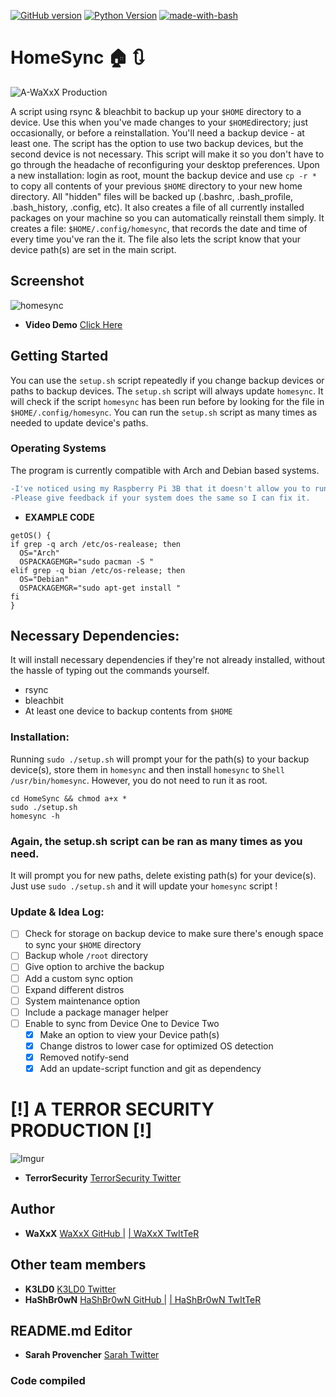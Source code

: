 [![GitHub version](https://badge.fury.io/gh/Waxxx333%2FHomeSync.svg)](https://badge.fury.io/gh/Waxxx333%2FHomeSync)
[![Python Version](https://img.shields.io/badge/Python-V2-<green.svg)](https://shields.io/)
[![made-with-bash](https://img.shields.io/badge/Made%20with-Bash-1f425f.svg)](https://www.gnu.org/software/bash/)

# HomeSync :house: :arrows_clockwise:
![A-WaXxX Production](waxsync_s.png)

A script using rsync & bleachbit to backup up your ```$HOME``` directory to a device.
Use this when you've made changes to your ```$HOME```directory; just 
occasionally, or before a reinstallation. You'll need a backup device - at least one. The
script has the option to use two backup devices, but the second device
is not necessary. This script will make it so you don't have to go 
through the headache of reconfiguring your desktop preferences. Upon
a new installation: login as root, mount the backup device and use ```cp -r *``` to copy all
contents of your previous ```$HOME``` directory to your new home directory. All "hidden" files will be backed up
(.bashrc, .bash_profile, .bash_history, .config, etc). It also creates a file of all currently installed 
packages on your machine so you can automatically reinstall them simply. It creates a file: ```$HOME/.config/homesync```, that records the date and time of every time you've ran the it. The file also lets the script know that your device path(s) are
set in the main script. 
## Screenshot 
![homesync](https://i.imgur.com/9QsfbP1.png)
* **Video Demo**  [Click Here](https://vimeo.com/382709077)
## Getting Started
You can use the ```setup.sh``` script repeatedly if you change 
backup devices or paths to backup devices. The ```setup.sh``` script 
will always update ```homesync```. It will check if the script ```homesync```
has been run before by looking for the file in ```$HOME/.config/homesync```. You can run the ```setup.sh``` script as many times as needed to update device's paths.

### Operating Systems
The program is currently compatible with Arch and Debian based systems.
```diff
-I've noticed using my Raspberry Pi 3B that it doesn't allow you to run homesync as a regular user. 
-Please give feedback if your system does the same so I can fix it.
```
* **EXAMPLE CODE**
```Shell
getOS() {
if grep -q arch /etc/os-realease; then
  OS="Arch"
  OSPACKAGEMGR="sudo pacman -S "
elif grep -q bian /etc/os-release; then
  OS="Debian"
  OSPACKAGEMGR="sudo apt-get install "
fi
}
```
## Necessary Dependencies:
It will install necessary dependencies if they're not already installed, without the hassle of typing out the commands yourself.
- rsync
- bleachbit
- At least one device to backup contents from ```$HOME```
### Installation:
Running ```sudo ./setup.sh``` will prompt your for the path(s) to your backup
device(s), store them in ```homesync``` and then install ```homesync``` to ```Shell
/usr/bin/homesync```. However, you do not need to run it as root.

```console
cd HomeSync && chmod a+x *
sudo ./setup.sh
homesync -h
```
### Again, the setup.sh script can be ran as many times as you need.
It will prompt you for new paths, delete existing path(s) for your
device(s). Just use ```sudo ./setup.sh``` and it will update your ```homesync``` script !
### Update & Idea Log:
- [ ] Check for storage on backup device to make sure there's enough space to sync your ```$HOME``` directory
- [ ] Backup whole ```/root``` directory
- [ ] Give option to archive the backup
- [ ] Add a custom sync option
- [ ] Expand different distros
- [ ] System maintenance option
- [ ] Include a package manager helper
- [ ] Enable to sync from Device One to Device Two
  - [x] Make an option to view your Device path(s)
  - [x] Change distros to lower case for optimized OS detection
  - [x] Removed notify-send
  - [x] Add an update-script function and git as dependency
# [!] A TERROR SECURITY PRODUCTION [!]
![Imgur](https://imgur.com/Pgat8QI.jpg)
* **TerrorSecurity** [TerrorSecurity Twitter](https://twitter.com/TerrorSecurity)
## Author
* **WaXxX**  [WaXxX GitHub |](https://github.com/waxxx333) [| WaXxX TwItTeR](https://twitter.com/waxxx333)
## Other team members
* **K3LD0**  [K3LD0 Twitter](https://twitter.com/K3ld0?s=20)
* **HaShBr0wN**  [HaShBr0wN GitHub |](https://github.com/hashbrown1013) [| HaShBr0wN TwItTeR](https://twitter.com/stephenahpohlis)
## README.md Editor 
* **Sarah Provencher** [Sarah Twitter](https://twitter.com/SarahProvenche6) 

### **Code compiled**
